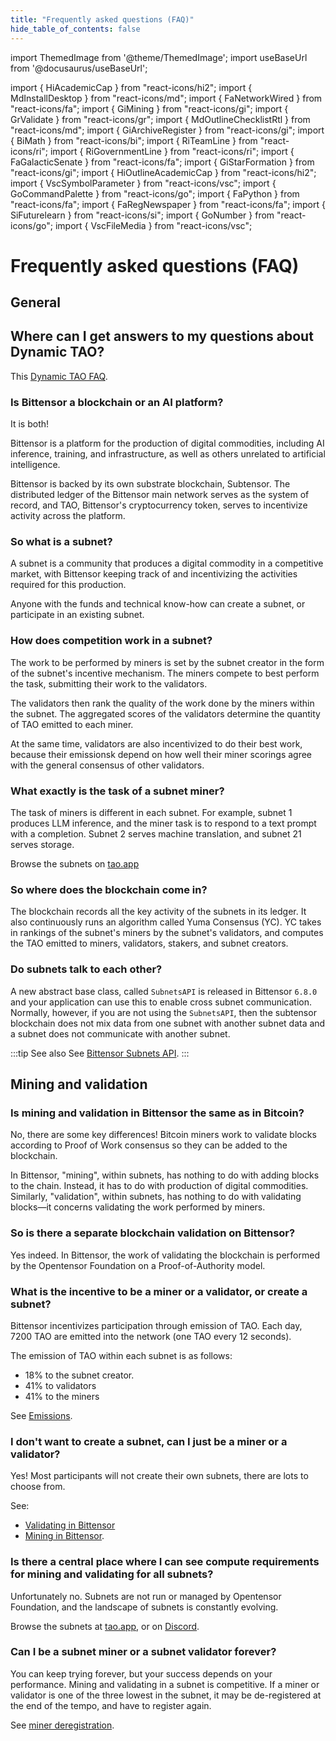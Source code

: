 ```yaml
---
title: "Frequently asked questions (FAQ)"
hide_table_of_contents: false 
---
```

import ThemedImage from '@theme/ThemedImage';
import useBaseUrl from '@docusaurus/useBaseUrl';

import { HiAcademicCap } from "react-icons/hi2";
import { MdInstallDesktop } from "react-icons/md";
import { FaNetworkWired } from "react-icons/fa";
import { GiMining } from "react-icons/gi";
import { GrValidate } from "react-icons/gr";
import { MdOutlineChecklistRtl } from "react-icons/md";
import { GiArchiveRegister } from "react-icons/gi";
import { BiMath } from "react-icons/bi";
import { RiTeamLine } from "react-icons/ri";
import { RiGovernmentLine } from "react-icons/ri";
import { FaGalacticSenate } from "react-icons/fa";
import { GiStarFormation } from "react-icons/gi";
import { HiOutlineAcademicCap } from "react-icons/hi2";
import { VscSymbolParameter } from "react-icons/vsc";
import { GoCommandPalette } from "react-icons/go";
import { FaPython } from "react-icons/fa";
import { FaRegNewspaper } from "react-icons/fa";
import { SiFuturelearn } from "react-icons/si";
import { GoNumber } from "react-icons/go";
import { VscFileMedia } from "react-icons/vsc";

# Frequently asked questions (FAQ)

## General

## Where can I get answers to my questions about Dynamic TAO?

This [Dynamic TAO FAQ](./dynamic-tao/dtao-faq).

### Is Bittensor a blockchain or an AI platform?

It is both!

Bittensor is a platform for the production of digital commodities, including AI inference, training, and infrastructure, as well as others unrelated to artificial intelligence.

Bittensor is backed by its own substrate blockchain, Subtensor. The distributed ledger of the Bittensor main network serves as the system of record, and TAO, Bittensor's cryptocurrency token, serves to incentivize activity across the platform.

### So what is a subnet?

A subnet is a community that produces a digital commodity in a competitive market, with Bittensor keeping track of and incentivizing the activities required for this production.

Anyone with the funds and technical know-how can create a subnet, or participate in an existing subnet.

### How does competition work in a subnet?

The work to be performed by miners is set by the subnet creator in the form of the subnet's incentive mechanism. The miners compete to best perform the task, submitting their work to the validators. 

The validators then rank the quality of the work done by the miners within the subnet. The aggregated scores of the validators determine the quantity of TAO emitted to each miner.

At the same time, validators are also incentivized to do their best work, because their emissionsk depend on how well their miner scorings agree with the general consensus of other validators.

### What exactly is the task of a subnet miner?

The task of miners is different in each subnet. For example, subnet 1 produces LLM inference, and the miner task is to respond to a text prompt with a completion. Subnet 2 serves machine translation, and subnet 21 serves storage.

Browse the subnets on [tao.app](https://tao.app)

### So where does the blockchain come in?

The blockchain records all the key activity of the subnets in its ledger. It also continuously runs an algorithm called Yuma Consensus (YC). YC takes in rankings of the subnet's miners by the subnet's validators, and computes the TAO emitted to miners, validators, stakers, and subnet creators.

### Do subnets talk to each other?

A new abstract base class, called `SubnetsAPI` is released in Bittensor `6.8.0` and your application can use this to enable cross subnet communication. Normally, however, if you are not using the `SubnetsAPI`, then the subtensor blockchain does not mix data from one subnet with another subnet data and a subnet does not communicate with another subnet. 

:::tip See also
See [Bittensor Subnets API](https://github.com/opentensor/bittensor/blob/master/README.md#bittensor-subnets-api).
:::

## Mining and validation

### Is mining and validation in Bittensor the same as in Bitcoin?

No, there are some key differences! Bitcoin miners work to validate blocks according to Proof of Work consensus so they can be added to the blockchain.

In Bittensor, "mining", within subnets, has nothing to do with adding blocks to the chain. Instead, it has to do with production of digital commodities. Similarly, "validation", within subnets, has nothing to do with validating blocks&mdash;it concerns validating the work performed by miners.

### So is there a separate blockchain validation on Bittensor?

Yes indeed. In Bittensor, the work of validating the blockchain is performed by the Opentensor Foundation on a Proof-of-Authority model.

### What is the incentive to be a miner or a validator, or create a subnet? 

Bittensor incentivizes participation through emission of TAO. Each day, 7200 TAO are emitted into the network (one TAO every 12 seconds).

The emission of TAO within each subnet is as follows:

- 18% to the subnet creator.
- 41% to validators
- 41% to the miners

See [Emissions](./emissions.md).

### I don't want to create a subnet, can I just be a miner or a validator?

Yes! Most participants will not create their own subnets, there are lots to choose from.

See: 

- [Validating in Bittensor](./validators/index.md)
- [Mining in Bittensor](./miners/index.md).

### Is there a central place where I can see compute requirements for mining and validating for all subnets?

Unfortunately no. Subnets are not run or managed by Opentensor Foundation, and the landscape of subnets is constantly evolving. 

Browse the subnets at [tao.app](https://tao.app), or on [Discord](https://discord.com/channels/799672011265015819/830068283314929684).

### Can I be a subnet miner or a subnet validator forever?

You can keep trying forever, but your success depends on your performance. Mining and validating in a subnet is competitive. If a miner or validator is one of the three lowest in the subnet, it may be de-registered at the end of the tempo, and have to register again.

See [miner deregistration](./miners/index.md#miner-deregistration). 

